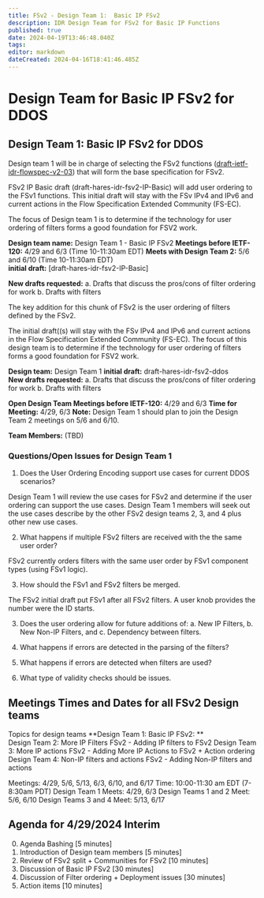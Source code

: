 ```yaml
---
title: FSv2 - Design Team 1:  Basic IP FSv2
description: IDR Design Team for FSv2 for Basic IP Functions 
published: true
date: 2024-04-19T13:46:48.040Z
tags: 
editor: markdown
dateCreated: 2024-04-16T18:41:46.485Z
---
```


# Design Team for Basic IP FSv2 for DDOS

## Design Team 1: Basic IP FSv2 for DDOS 
 
 Design team 1 will be in charge of selecting the FSv2 functions ([draft-ietf-idr-flowspec-v2-03](https://datatracker.ietf.org/doc/draft-ietf-idr-flowspec-v2/)) that will form the base specification for FSv2. 
 
 FSv2 IP Basic draft (draft-hares-idr-fsv2-IP-Basic) will add user ordering to the FSv1 functions. This initial draft will stay with the FSv IPv4 and IPv6 and current actions in the Flow Specification Extended Community (FS-EC).  
 
 The focus of Design team 1 is to determine if the technology for user ordering of filters forms a good foundation for FSV2 work. 

**Design team name:** Design Team 1 - Basic IP FSv2 
**Meetings before IETF-120:** 4/29 and 6/3 (Time 10-11:30am EDT) 
**Meets with Design Team 2:** 5/6 and 6/10 (Time 10-11:30am EDT)  
**initial draft:**  [draft-hares-idr-fsv2-IP-Basic]

**New drafts requested:** 
a. Drafts that discuss the pros/cons of filter ordering for work 
b. Drafts with filters 

The key addition for this chunk of FSv2 is the user ordering of filters defined by the FSv2. 

The initial draft((s) will stay with the FSv IPv4 and IPv6 and current actions in the Flow Specification Extended Community (FS-EC).  The focus of this design team is to determine if the technology for user ordering of filters forms a good foundation for FSV2 work. 

**Design team:** Design Team 1 
**initial draft:**  draft-hares-idr-fsv2-ddos  
**New drafts requested:** 
a. Drafts that discuss the pros/cons of filter ordering for work 
b. Drafts with filters 

**Open Design Team Meetings before IETF-120:** 4/29 and 6/3 
**Time for Meeting:** 4/29, 6/3 
**Note:** Design Team 1 should plan to join the Design Team 2 meetings on 5/6 and 6/10. 

**Team Members:** (TBD) 
 
### Questions/Open Issues for Design Team 1 
1. Does the User Ordering Encoding support use cases for current DDOS scenarios?

Design Team 1 will review the use cases for FSv2 and determine if the user ordering can support the use cases.  Design Team 1 members will seek out the use cases describe by the other FSv2 design teams 2, 3, and 4 plus other new use cases.  
 
2. What happens if multiple FSv2 filters are received with the the same user order?

FSv2 currently orders filters with the same user order by FSv1 component types (using FSv1 logic). 

3. How should the FSv1 and FSv2 filters be merged. 

The FSv2 initial draft put FSv1 after all FSv2 filters.  A user knob provides the number were the ID starts. 

3. Does the user ordering allow for future additions of: 
a. New IP Filters, 
b. New Non-IP Filters, and 
c. Dependency between filters. 

4. What happens if errors are detected in the parsing of the filters? 
5. What happens if errors are detected when filters are used? 
6. What type of validity checks should be issues. 


## Meetings Times and Dates for all FSv2 Design teams

Topics for design teams
**Design Team 1: Basic IP FSv2: **  
Design Team 2: More IP Filters FSv2 - Adding IP filters to FSv2
Design Team 3: More IP actions FSv2 - Adding More IP Actions to FSv2 + Action ordering 
Design Team 4: Non-IP filters and actions FSv2 - Adding Non-IP filters and actions 

Meetings: 4/29, 5/6, 5/13, 6/3, 6/10, and 6/17
Time: 10:00-11:30 am EDT (7-8:30am PDT)
Design Team 1 Meets: 4/29, 6/3
Design Teams 1 and 2 Meet: 5/6, 6/10
Design Teams 3 and 4 Meet: 5/13, 6/17
 
 
## Agenda for 4/29/2024 Interim 

0) Agenda Bashing  [5 minutes]
1) Introduction of Design team members [5 minutes]
2) Review of FSv2 split + Communities for FSv2  [10 minutes]
3) Discussion of Basic IP FSv2 [30 minutes]
4) Discussion of Filter ordering + Deployment issues [30 minutes]
5) Action items [10 minutes]

 